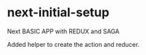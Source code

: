 # next-initial-setup
Next BASIC APP with REDUX and SAGA

Added helper to create the action and reducer.
